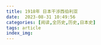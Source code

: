 ```yaml
---
title: 1918年 日本干涉西伯利亚
date:  2023-08-31 10:49:56
categories: [阅读,全历史,历史,日本史]
tags: article
index_img: 
---
```


